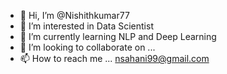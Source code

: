 - 👋 Hi, I’m @Nishithkumar77
- 👀 I’m interested in Data Scientist
- 🌱 I’m currently learning NLP and Deep Learning
- 💞️ I’m looking to collaborate on ...
- 📫 How to reach me ... nsahani99@gmail.com

<!---
Nishithkumar77/Nishithkumar77 is a ✨ special ✨ repository because its `README.md` (this file) appears on your GitHub profile.
You can click the Preview link to take a look at your changes.
--->
